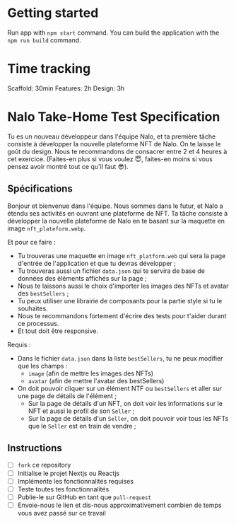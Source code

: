 # Getting started

Run app with `npm start` command.
You can build the application with the `npm run build` command.

# Time tracking

Scaffold: 30min
Features: 2h
Design: 3h

# Nalo Take-Home Test Specification

Tu es un nouveau développeur dans l'équipe Nalo, et ta première tâche consiste à développer la nouvelle plateforme NFT de Nalo.
On te laisse le goût du design.
Nous te recommandons de consacrer entre 2 et 4 heures à cet exercice. (Faites-en plus si vous voulez 😇, faites-en moins si vous pensez avoir montré tout ce qu'il faut 😎).

## Spécifications

Bonjour et bienvenue dans l'équipe.
Nous sommes dans le futur, et Nalo a étendu ses activités en ouvrant une plateforme de NFT.
Ta tâche consiste à développer la nouvelle plateforme de Nalo en te basant sur la maquette en image `nft_plateform.webp`.

Et pour ce faire :

- Tu trouveras une maquette en image `nft_platform.web` qui sera la page d'entrée de l'application et que tu devras développer ;
- Tu trouveras aussi un fichier `data.json` qui te servira de base de données des éléments affichés sur la page ;
- Nous te laissons aussi le choix d'importer les images des NFTs et avatar des `bestSellers` ;
- Tu peux utiliser une librairie de composants pour la partie style si tu le souhaites.
- Nous te recommandons fortement d'écrire des tests pour t'aider durant ce processus.
- Et tout doit être responsive.

Requis :

- Dans le fichier `data.json` dans la liste `bestSellers`, tu ne peux modifier que les champs :
  - `image` (afin de mettre les images des NFTs)
  - `avatar` (afin de mettre l'avatar des bestSellers)
- On doit pouvoir cliquer sur un élément NTF ou `bestSellers` et aller sur une page de détails de l'élément ;
  - Sur la page de détails d'un NFT, on doit voir les informations sur le NFT et aussi le profil de son `Seller` ;
  - Sur la page de détails d'un `Seller`, on doit pouvoir voir tous les NFTs que le `Seller` est en train de vendre ;

## Instructions

- [ ] `fork` ce repository
- [ ] Initialise le projet Nextjs ou Reactjs
- [ ] Implémente les fonctionnalités requises
- [ ] Teste toutes tes fonctionnalités
- [ ] Publie-le sur GitHub en tant que `pull-request`
- [ ] Envoie-nous le lien et dis-nous approximativement combien de temps vous avez passé sur ce travail
